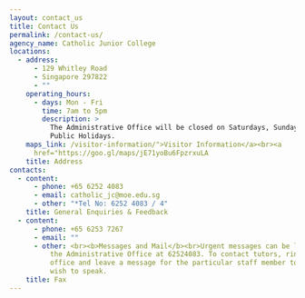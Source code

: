 ```yaml
---
layout: contact_us
title: Contact Us
permalink: /contact-us/
agency_name: Catholic Junior College
locations:
  - address:
      - 129 Whitley Road
      - Singapore 297822
      - ""
    operating_hours:
      - days: Mon - Fri
        time: 7am to 5pm
        description: >
          The Administrative Office will be closed on Saturdays, Sundays and
          Public Holidays.
    maps_link: /visitor-information/">Visitor Information</a><br><a
      href="https://goo.gl/maps/jE71yoBu6FpzrxuLA
    title: Address
contacts:
  - content:
      - phone: +65 6252 4083
      - email: catholic_jc@moe.edu.sg
      - other: "*Tel No: 6252 4083 / 4"
    title: General Enquiries & Feedback
  - content:
      - phone: +65 6253 7267
      - email: ""
      - other: <br><b>Messages and Mail</b><br>Urgent messages can be left by ringing
          the Administrative Office at 62524083. To contact tutors, ring the
          office and leave a message for the particular staff member to whom you
          wish to speak.
    title: Fax
---
```

